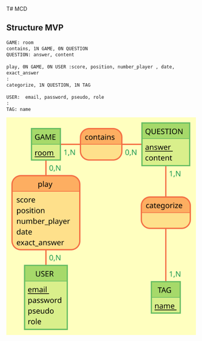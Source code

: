 T# MCD
## Structure MVP

```
GAME: room
contains, 1N GAME, 0N QUESTION
QUESTION: answer, content

play, 0N GAME, 0N USER :score, position, number_player , date, exact_answer
:
categorize, 1N QUESTION, 1N TAG

USER:  email, password, pseudo, role
:
TAG: name
```

<img src="./MCD.svg" width="500px">


